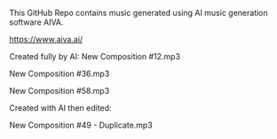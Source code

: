 This GitHub Repo contains music generated using AI music generation software AIVA.

https://www.aiva.ai/


Created fully by AI:
New Composition #12.mp3

New Composition #36.mp3

New Composition #58.mp3



Created with AI then edited:

New Composition #49 - Duplicate.mp3
